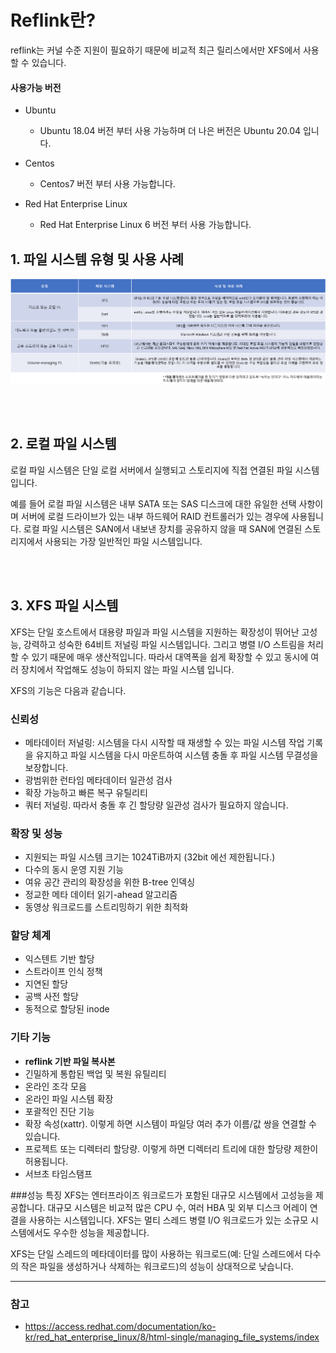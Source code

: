 # Reflink란?

reflink는 커널 수준 지원이 필요하기 때문에 비교적 최근 릴리스에서만 XFS에서 사용할 수 있습니다. 

#### 사용가능 버전

- Ubuntu 
  - Ubuntu 18.04 버전 부터 사용 가능하며 더 나은 버전은 Ubuntu 20.04 입니다.

- Centos
  - Centos7 버전 부터 사용 가능합니다.

- Red Hat Enterprise Linux
  - Red Hat Enterprise Linux 6 버전 부터 사용 가능합니다.



## 1. 파일 시스템 유형 및 사용 사례
![img.png](1_Xfs_Reflinks.assets/1.png)

<br>
<br>

## 2. 로컬 파일 시스템
로컬 파일 시스템은 단일 로컬 서버에서 실행되고 스토리지에 직접 연결된 파일 시스템입니다.

예를 들어 로컬 파일 시스템은 내부 SATA 또는 SAS 디스크에 대한 유일한 선택 사항이며 서버에 로컬 드라이브가 있는 내부 하드웨어 
RAID 컨트롤러가 있는 경우에 사용됩니다. 로컬 파일 시스템은 SAN에서 내보낸 장치를 공유하지 않을 때 SAN에 연결된 스토리지에서 사용되는 
가장 일반적인 파일 시스템입니다.

<br>
<br>

## 3. XFS 파일 시스템
XFS는 단일 호스트에서 대용량 파일과 파일 시스템을 지원하는 확장성이 뛰어난 고성능, 강력하고 성숙한 64비트 저널링 파일 시스템입니다.
그리고 병렬 I/O 스트림을 처리할 수 있기 때문에 매우 생산적입니다. 따라서 대역폭을 쉽게 확장할 수 있고 동시에 여러 장치에서 작업해도 성능이 
하되지 않는 파일 시스템 입니다.

XFS의 기능은 다음과 같습니다.

### 신뢰성
- 메타데이터 저널링: 시스템을 다시 시작할 때 재생할 수 있는 파일 시스템 작업 기록을 유지하고 파일 시스템을 다시 마운트하여 
                  시스템 충돌 후 파일 시스템 무결성을 보장합니다.
- 광범위한 런타임 메타데이터 일관성 검사
- 확장 가능하고 빠른 복구 유틸리티
- 쿼터 저널링. 따라서 충돌 후 긴 할당량 일관성 검사가 필요하지 않습니다.

### 확장 및 성능
- 지원되는 파일 시스템 크기는 1024TiB까지 (32bit 에선 제한됩니다.)
- 다수의 동시 운영 지원 기능
- 여유 공간 관리의 확장성을 위한 B-tree 인덱싱
- 정교한 메타 데이터 읽기-ahead 알고리즘
- 동영상 워크로드를 스트리밍하기 위한 최적화

### 할당 체계
- 익스텐트 기반 할당
- 스트라이프 인식 정책
- 지연된 할당
- 공백 사전 할당
- 동적으로 할당된 inode

### 기타 기능
- **reflink 기반 파일 복사본**
- 긴밀하게 통합된 백업 및 복원 유틸리티
- 온라인 조각 모음
- 온라인 파일 시스템 확장
- 포괄적인 진단 기능
- 확장 속성(xattr). 이렇게 하면 시스템이 파일당 여러 추가 이름/값 쌍을 연결할 수 있습니다.
- 프로젝트 또는 디렉터리 할당량. 이렇게 하면 디렉터리 트리에 대한 할당량 제한이 허용됩니다.
- 서브초 타임스탬프

###성능 특징
XFS는 엔터프라이즈 워크로드가 포함된 대규모 시스템에서 고성능을 제공합니다. 대규모 시스템은 비교적 많은 CPU 수, 여러 HBA 및 외부 디스크 
어레이 연결을 사용하는 시스템입니다. XFS는 멀티 스레드 병렬 I/O 워크로드가 있는 소규모 시스템에서도 우수한 성능을 제공합니다.

XFS는 단일 스레드의 메타데이터를 많이 사용하는 워크로드(예: 단일 스레드에서 다수의 작은 파일을 생성하거나 삭제하는 워크로드)의 성능이 상대적으로 낮습니다.


---

### 참고
- https://access.redhat.com/documentation/ko-kr/red_hat_enterprise_linux/8/html-single/managing_file_systems/index
